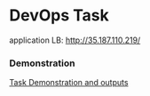 # DevOps Task

application LB: http://35.187.110.219/

### Demonstration
[Task Demonstration and outputs](https://drive.google.com/file/d/1oDA1nTJo8bu7UVg5E1bVjLSVrajTABlY/view?usp=sharing)

